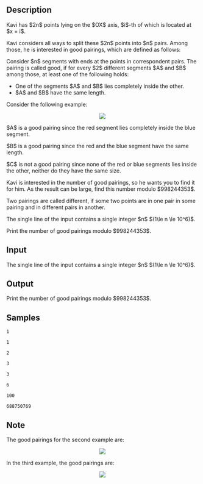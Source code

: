 ## Description

<div><p>Kavi has $2n$ points lying on the $OX$ axis, $i$-th of which is located at $x = i$.</p><p>Kavi considers all ways to split these $2n$ points into $n$ pairs. Among those, he is interested in <span class="tex-font-style-bf">good</span> pairings, which are defined as follows:</p><p>Consider $n$ segments with ends at the points in correspondent pairs. The pairing is called good, if for every $2$ different segments $A$ and $B$ among those, at least one of the following holds:</p><ul> <li> One of the segments $A$ and $B$ lies completely inside the other. </li><li> $A$ and $B$ have the same length. </li></ul><p>Consider the following example:</p><center> <img class="tex-graphics" src="./32107/file/4Mszdn8z.png" style="max-width: 100.0%;max-height: 100.0%;"> </center><p>$A$ is a good pairing since the red segment lies completely inside the blue segment.</p><p>$B$ is a good pairing since the red and the blue segment have the same length.</p><p>$C$ is not a good pairing since none of the red or blue segments lies inside the other, neither do they have the same size.</p><p>Kavi is interested in the number of good pairings, so he wants you to find it for him. As the result can be large, find this number modulo $998244353$.</p><p>Two pairings are called different, if some two points are in one pair in some pairing and in different pairs in another.</p></div><div class="input-specification"><p>The single line of the input contains a single integer $n$ $(1\le n \le 10^6)$.</p></div><div class="output-specification"><p>Print the number of good pairings modulo $998244353$.</p></div>

## Input

<p>The single line of the input contains a single integer $n$ $(1\le n \le 10^6)$.</p>

## Output

<p>Print the number of good pairings modulo $998244353$.</p>

## Samples

```input1
1
```

```output1
1
```






```input2
2
```

```output2
3
```






```input3
3
```

```output3
6
```






```input4
100
```

```output4
688750769
```




## Note

<p>The good pairings for the second example are: </p><center> <img class="tex-graphics" src="./32107/file/AtyULu1J.png" style="max-width: 100.0%;max-height: 100.0%;"> </center><p>In the third example, the good pairings are: </p><center> <img class="tex-graphics" src="./32107/file/yK9483rb.png" style="max-width: 100.0%;max-height: 100.0%;"> </center>
